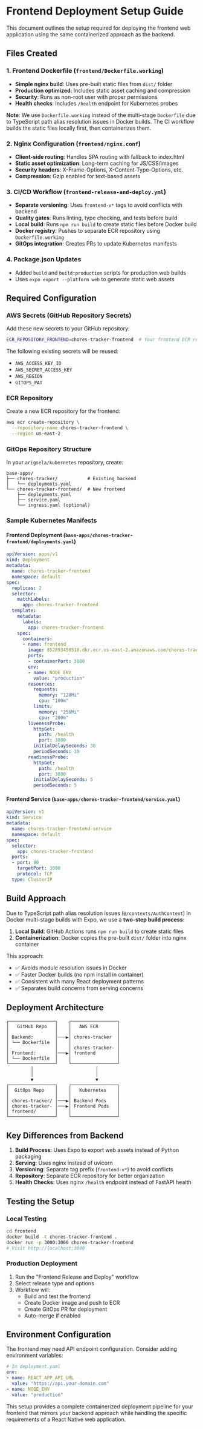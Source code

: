 # Frontend Deployment Setup Guide

This document outlines the setup required for deploying the frontend web application using the same containerized approach as the backend.

## Files Created

### 1. Frontend Dockerfile (`frontend/Dockerfile.working`)
- **Simple nginx build**: Uses pre-built static files from `dist/` folder
- **Production optimized**: Includes static asset caching and compression  
- **Security**: Runs as non-root user with proper permissions
- **Health checks**: Includes `/health` endpoint for Kubernetes probes

**Note**: We use `Dockerfile.working` instead of the multi-stage `Dockerfile` due to TypeScript path alias resolution issues in Docker builds. The CI workflow builds the static files locally first, then containerizes them.

### 2. Nginx Configuration (`frontend/nginx.conf`)
- **Client-side routing**: Handles SPA routing with fallback to index.html
- **Static asset optimization**: Long-term caching for JS/CSS/images
- **Security headers**: X-Frame-Options, X-Content-Type-Options, etc.
- **Compression**: Gzip enabled for text-based assets

### 3. CI/CD Workflow (`frontend-release-and-deploy.yml`)
- **Separate versioning**: Uses `frontend-v*` tags to avoid conflicts with backend
- **Quality gates**: Runs linting, type checking, and tests before build
- **Local build**: Runs `npm run build` to create static files before Docker build
- **Docker registry**: Pushes to separate ECR repository using `Dockerfile.working`
- **GitOps integration**: Creates PRs to update Kubernetes manifests

### 4. Package.json Updates
- Added `build` and `build:production` scripts for production web builds
- Uses `expo export --platform web` to generate static web assets

## Required Configuration

### AWS Secrets (GitHub Repository Secrets)
Add these new secrets to your GitHub repository:

```bash
ECR_REPOSITORY_FRONTEND=chores-tracker-frontend  # Your frontend ECR repo name
```

The following existing secrets will be reused:
- `AWS_ACCESS_KEY_ID`
- `AWS_SECRET_ACCESS_KEY` 
- `AWS_REGION`
- `GITOPS_PAT`

### ECR Repository
Create a new ECR repository for the frontend:

```bash
aws ecr create-repository \
  --repository-name chores-tracker-frontend \
  --region us-east-2
```

### GitOps Repository Structure
In your `arigsela/kubernetes` repository, create:

```
base-apps/
├── chores-tracker/           # Existing backend
│   └── deployments.yaml
└── chores-tracker-frontend/  # New frontend
    ├── deployments.yaml
    ├── service.yaml
    └── ingress.yaml (optional)
```

### Sample Kubernetes Manifests

#### Frontend Deployment (`base-apps/chores-tracker-frontend/deployments.yaml`)
```yaml
apiVersion: apps/v1
kind: Deployment
metadata:
  name: chores-tracker-frontend
  namespace: default
spec:
  replicas: 2
  selector:
    matchLabels:
      app: chores-tracker-frontend
  template:
    metadata:
      labels:
        app: chores-tracker-frontend
    spec:
      containers:
      - name: frontend
        image: 852893458518.dkr.ecr.us-east-2.amazonaws.com/chores-tracker-frontend:latest
        ports:
        - containerPort: 3000
        env:
        - name: NODE_ENV
          value: "production"
        resources:
          requests:
            memory: "128Mi"
            cpu: "100m"
          limits:
            memory: "256Mi"
            cpu: "200m"
        livenessProbe:
          httpGet:
            path: /health
            port: 3000
          initialDelaySeconds: 30
          periodSeconds: 10
        readinessProbe:
          httpGet:
            path: /health
            port: 3000
          initialDelaySeconds: 5
          periodSeconds: 5
```

#### Frontend Service (`base-apps/chores-tracker-frontend/service.yaml`)
```yaml
apiVersion: v1
kind: Service
metadata:
  name: chores-tracker-frontend-service
  namespace: default
spec:
  selector:
    app: chores-tracker-frontend
  ports:
  - port: 80
    targetPort: 3000
    protocol: TCP
  type: ClusterIP
```

## Build Approach

Due to TypeScript path alias resolution issues (`@/contexts/AuthContext`) in Docker multi-stage builds with Expo, we use a **two-step build process**:

1. **Local Build**: GitHub Actions runs `npm run build` to create static files
2. **Containerization**: Docker copies the pre-built `dist/` folder into nginx container

This approach:
- ✅ Avoids module resolution issues in Docker
- ✅ Faster Docker builds (no npm install in container)
- ✅ Consistent with many React deployment patterns
- ✅ Separates build concerns from serving concerns

## Deployment Architecture

```
┌─────────────────┐    ┌─────────────────┐
│   GitHub Repo   │    │   AWS ECR       │
│                 │    │                 │
│ Backend:        │───▶│ chores-tracker  │
│ └── Dockerfile  │    │                 │
│                 │    │ chores-tracker- │
│ Frontend:       │───▶│ frontend        │
│ └── Dockerfile  │    │                 │
└─────────────────┘    └─────────────────┘
         │                       │
         │                       │
         ▼                       ▼
┌─────────────────┐    ┌─────────────────┐
│  GitOps Repo    │    │   Kubernetes    │
│                 │    │                 │
│ chores-tracker/ │───▶│ Backend Pods    │
│ chores-tracker- │───▶│ Frontend Pods   │
│ frontend/       │    │                 │
└─────────────────┘    └─────────────────┘
```

## Key Differences from Backend

1. **Build Process**: Uses Expo to export web assets instead of Python packaging
2. **Serving**: Uses nginx instead of uvicorn
3. **Versioning**: Separate tag prefix (`frontend-v*`) to avoid conflicts
4. **Repository**: Separate ECR repository for better organization
5. **Health Checks**: Uses nginx `/health` endpoint instead of FastAPI health

## Testing the Setup

### Local Testing
```bash
cd frontend
docker build -t chores-tracker-frontend .
docker run -p 3000:3000 chores-tracker-frontend
# Visit http://localhost:3000
```

### Production Deployment
1. Run the "Frontend Release and Deploy" workflow
2. Select release type and options
3. Workflow will:
   - Build and test the frontend
   - Create Docker image and push to ECR
   - Create GitOps PR for deployment
   - Auto-merge if enabled

## Environment Configuration

The frontend may need API endpoint configuration. Consider adding environment variables:

```yaml
# In deployment.yaml
env:
- name: REACT_APP_API_URL
  value: "https://api.your-domain.com"
- name: NODE_ENV
  value: "production"
```

This setup provides a complete containerized deployment pipeline for your frontend that mirrors your backend approach while handling the specific requirements of a React Native web application.